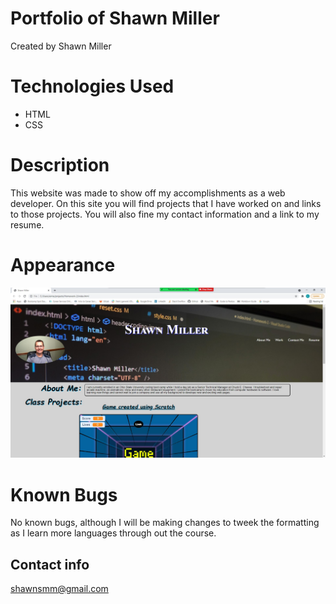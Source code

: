 # Portfolio of Shawn Miller
Created by Shawn Miller

# Technologies Used
- HTML
- CSS

# Description
This website was made to show off my accomplishments as a web developer.  On this site you will find projects that I have worked on and links to those projects. You will also fine my contact information and a link to my resume.

# Appearance
![Screenshot of website](./assets/img/screenshot.jpg)

# Known Bugs
No known bugs, although I will be making changes to tweek the formatting as I learn more languages through out the course.

## Contact info
shawnsmm@gmail.com